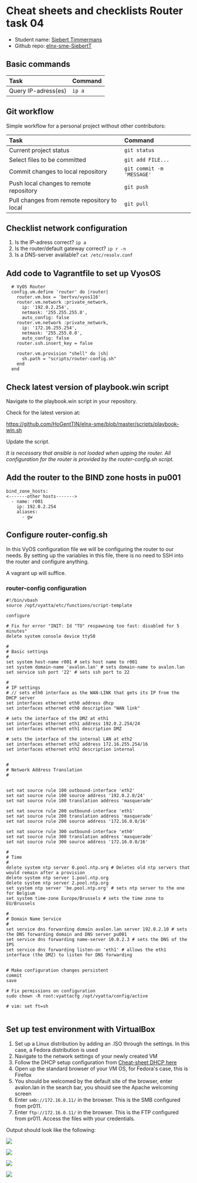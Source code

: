 # Cheat sheets and checklists Router task 04

- Student name: [Siebert Timmermans](https://github.com/SiebertT)
- Github repo: [elnx-sme-SiebertT](https://github.com/HoGentTIN/elnx-sme-SiebertT)

## Basic commands

| Task                | Command |
| :---                | :---    |
| Query IP-adress(es) | `ip a`  |

## Git workflow

Simple workflow for a personal project without other contributors:

| Task                                         | Command                   |
| :---                                         | :---                      |
| Current project status                       | `git status`              |
| Select files to be committed                 | `git add FILE...`         |
| Commit changes to local repository           | `git commit -m 'MESSAGE'` |
| Push local changes to remote repository      | `git push`                |
| Pull changes from remote repository to local | `git pull`                |

## Checklist network configuration

1. Is the IP-adress correct? `ip a`
2. Is the router/default gateway correct? `ip r -n`
3. Is a DNS-server available? `cat /etc/resolv.conf`

## Add code to Vagrantfile to set up VyosOS
```
  # VyOS Router
  config.vm.define 'router' do |router|
    router.vm.box = 'bertvv/vyos116'
    router.vm.network :private_network,
      ip: '192.0.2.254',
      netmask: '255.255.255.0',
      auto_config: false
    router.vm.network :private_network,
      ip: '172.16.255.254',
      netmask: '255.255.0.0',
      auto_config: false
    router.ssh.insert_key = false

    router.vm.provision "shell" do |sh|
      sh.path = "scripts/router-config.sh"
    end
  end

  ```

## Check latest version of playbook.win script
Navigate to the playbook.win script in your repository.

Check for the latest version at:

https://github.com/HoGentTIN/elnx-sme/blob/master/scripts/playbook-win.sh

Update the script.

_It is necessary that ansible is not loaded when upping the router. All configuration for the router is provided by the router-config.sh script._

## Add the router to the BIND zone hosts in pu001
```
bind_zone_hosts:
<-------other hosts------->
  - name: r001
    ip: 192.0.2.254
    aliases:
      - gw
```

## Configure router-config.sh
In this VyOS configuration file we will be configuring the router to our needs. By setting up the variables in this file, there is no need to SSH into the router and configure anything.

A vagrant up will suffice.

### router-config configuration

```
#!/bin/vbash
source /opt/vyatta/etc/functions/script-template

configure

# Fix for error "INIT: Id "TO" respawning too fast: disabled for 5 minutes"
delete system console device ttyS0

#
# Basic settings
#
set system host-name r001 # sets host name to r001
set system domain-name 'avalon.lan' # sets domain-name to avalon.lan
set service ssh port '22' # sets ssh port to 22

#
# IP settings
# // sets eth0 interface as the WAN-LINK that gets its IP from the DHCP server
set interfaces ethernet eth0 address dhcp
set interfaces ethernet eth0 description "WAN link"

# sets the interface of the DMZ at eth1
set interfaces ethernet eth1 address 192.0.2.254/24
set interfaces ethernet eth1 description DMZ

# sets the interface of the internal LAN at eth2
set interfaces ethernet eth2 address 172.16.255.254/16
set interfaces ethernet eth2 description internal


#
# Network Address Translation
#


set nat source rule 100 outbound-interface 'eth2'
set nat source rule 100 source address '192.0.2.0/24'
set nat source rule 100 translation address 'masquerade'

set nat source rule 200 outbound-interface 'eth1'
set nat source rule 200 translation address 'masquerade'
set nat source rule 200 source address '172.16.0.0/16'

set nat source rule 300 outbound-interface 'eth0'
set nat source rule 300 translation address 'masquerade'
set nat source rule 300 source address '172.16.0.0/16'

#
# Time
#
delete system ntp server 0.pool.ntp.org # Deletes old ntp servers that would remain after a provision
delete system ntp server 1.pool.ntp.org
delete system ntp server 2.pool.ntp.org
set system ntp server 'be.pool.ntp.org' # sets ntp server to the one for Belgium
set system time-zone Europe/Brussels # sets the time zone to EU/Brussels

#
# Domain Name Service
#
set service dns forwarding domain avalon.lan server 192.0.2.10 # sets the DNS forwarding domain and DNS server pu001
set service dns forwarding name-server 10.0.2.3 # sets the DNS of the IPS
set service dns forwarding listen-on 'eth1' # allows the eth1 interface (the DMZ) to listen for DNS forwarding


# Make configuration changes persistent
commit
save

# Fix permissions on configuration
sudo chown -R root:vyattacfg /opt/vyatta/config/active

# vim: set ft=sh


```

## Set up test environment with VirtualBox

1. Set up a Linux distribution by adding an .ISO through the settings. In this case, a Fedora distribution is used
2. Navigate to the network settings of your newly created VM
3. Follow the DHCP setup configuration from [Cheat-sheet DHCP here](https://github.com/HoGentTIN/elnx-sme-SiebertT/blob/master/report/Task%2004%20DHCP/cheat-sheet%20DHCP.md#set-up-test-environment-with-virtualbox)
4. Open up the standard browser of your VM OS, for Fedora's case, this is Firefox
5. You should be welcomed by the default site of the browser, enter avalon.lan in the search bar, you should see the Apache welcoming screen
6. Enter `smb://172.16.0.11/` in the browser. This is the SMB configured from pr011.
7. Enter `ftp://172.16.0.11/` in the browser. This is the FTP configured from pr011. Access the files with your credentials.

Output should look like the following:


![](assets/markdown-img-paste-20170820152153661.png)


![](assets/markdown-img-paste-20170820152240309.png)


![](assets/markdown-img-paste-2017082015230656.png)


![](assets/markdown-img-paste-20170820152328509.png)
